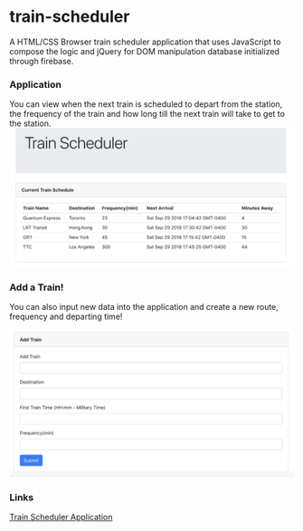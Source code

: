 # train-scheduler


A HTML/CSS Browser train scheduler application that uses JavaScript to compose the logic and jQuery for DOM manipulation database initialized through firebase.

### Application

You can view when the next train is scheduled to depart from the station, the frequency of the train and how long till the next train will take to get to the station.
![train scheduler](train-scheduler.png)

### Add a Train!

You can also input new data into the application and create a new route, frequency and departing time!

![add a train](add-train.png)


### Links


[Train Scheduler Application]( https://kalieshapickering.github.io/train-scheduler/.)